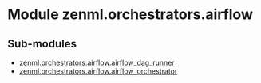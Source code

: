Module zenml.orchestrators.airflow
==================================

Sub-modules
-----------
* [zenml.orchestrators.airflow.airflow_dag_runner](/reference/zenml/orchestrators/airflow/airflow_dag_runner.md)  
* [zenml.orchestrators.airflow.airflow_orchestrator](/reference/zenml/orchestrators/airflow/airflow_orchestrator.md)  
